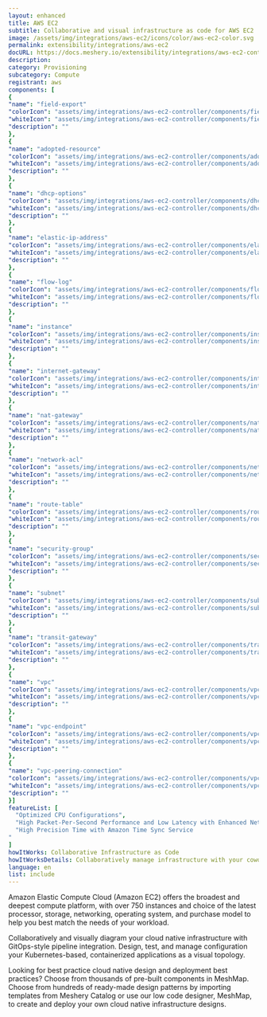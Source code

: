 ```yaml
---
layout: enhanced
title: AWS EC2
subtitle: Collaborative and visual infrastructure as code for AWS EC2
image: /assets/img/integrations/aws-ec2/icons/color/aws-ec2-color.svg
permalink: extensibility/integrations/aws-ec2
docURL: https://docs.meshery.io/extensibility/integrations/aws-ec2-controller
description: 
category: Provisioning
subcategory: Compute
registrant: aws
components: [
{
"name": "field-export"
"colorIcon": "assets/img/integrations/aws-ec2-controller/components/field-export/icons/color/field-export-color.svg"
"whiteIcon": "assets/img/integrations/aws-ec2-controller/components/field-export/icons/white/field-export-white.svg"
"description": ""
},
{
"name": "adopted-resource"
"colorIcon": "assets/img/integrations/aws-ec2-controller/components/adopted-resource/icons/color/adopted-resource-color.svg"
"whiteIcon": "assets/img/integrations/aws-ec2-controller/components/adopted-resource/icons/white/adopted-resource-white.svg"
"description": ""
},
{
"name": "dhcp-options"
"colorIcon": "assets/img/integrations/aws-ec2-controller/components/dhcp-options/icons/color/dhcp-options-color.svg"
"whiteIcon": "assets/img/integrations/aws-ec2-controller/components/dhcp-options/icons/white/dhcp-options-white.svg"
"description": ""
},
{
"name": "elastic-ip-address"
"colorIcon": "assets/img/integrations/aws-ec2-controller/components/elastic-ip-address/icons/color/elastic-ip-address-color.svg"
"whiteIcon": "assets/img/integrations/aws-ec2-controller/components/elastic-ip-address/icons/white/elastic-ip-address-white.svg"
"description": ""
},
{
"name": "flow-log"
"colorIcon": "assets/img/integrations/aws-ec2-controller/components/flow-log/icons/color/flow-log-color.svg"
"whiteIcon": "assets/img/integrations/aws-ec2-controller/components/flow-log/icons/white/flow-log-white.svg"
"description": ""
},
{
"name": "instance"
"colorIcon": "assets/img/integrations/aws-ec2-controller/components/instance/icons/color/instance-color.svg"
"whiteIcon": "assets/img/integrations/aws-ec2-controller/components/instance/icons/white/instance-white.svg"
"description": ""
},
{
"name": "internet-gateway"
"colorIcon": "assets/img/integrations/aws-ec2-controller/components/internet-gateway/icons/color/internet-gateway-color.svg"
"whiteIcon": "assets/img/integrations/aws-ec2-controller/components/internet-gateway/icons/white/internet-gateway-white.svg"
"description": ""
},
{
"name": "nat-gateway"
"colorIcon": "assets/img/integrations/aws-ec2-controller/components/nat-gateway/icons/color/nat-gateway-color.svg"
"whiteIcon": "assets/img/integrations/aws-ec2-controller/components/nat-gateway/icons/white/nat-gateway-white.svg"
"description": ""
},
{
"name": "network-acl"
"colorIcon": "assets/img/integrations/aws-ec2-controller/components/network-acl/icons/color/network-acl-color.svg"
"whiteIcon": "assets/img/integrations/aws-ec2-controller/components/network-acl/icons/white/network-acl-white.svg"
"description": ""
},
{
"name": "route-table"
"colorIcon": "assets/img/integrations/aws-ec2-controller/components/route-table/icons/color/route-table-color.svg"
"whiteIcon": "assets/img/integrations/aws-ec2-controller/components/route-table/icons/white/route-table-white.svg"
"description": ""
},
{
"name": "security-group"
"colorIcon": "assets/img/integrations/aws-ec2-controller/components/security-group/icons/color/security-group-color.svg"
"whiteIcon": "assets/img/integrations/aws-ec2-controller/components/security-group/icons/white/security-group-white.svg"
"description": ""
},
{
"name": "subnet"
"colorIcon": "assets/img/integrations/aws-ec2-controller/components/subnet/icons/color/subnet-color.svg"
"whiteIcon": "assets/img/integrations/aws-ec2-controller/components/subnet/icons/white/subnet-white.svg"
"description": ""
},
{
"name": "transit-gateway"
"colorIcon": "assets/img/integrations/aws-ec2-controller/components/transit-gateway/icons/color/transit-gateway-color.svg"
"whiteIcon": "assets/img/integrations/aws-ec2-controller/components/transit-gateway/icons/white/transit-gateway-white.svg"
"description": ""
},
{
"name": "vpc"
"colorIcon": "assets/img/integrations/aws-ec2-controller/components/vpc/icons/color/vpc-color.svg"
"whiteIcon": "assets/img/integrations/aws-ec2-controller/components/vpc/icons/white/vpc-white.svg"
"description": ""
},
{
"name": "vpc-endpoint"
"colorIcon": "assets/img/integrations/aws-ec2-controller/components/vpc-endpoint/icons/color/vpc-endpoint-color.svg"
"whiteIcon": "assets/img/integrations/aws-ec2-controller/components/vpc-endpoint/icons/white/vpc-endpoint-white.svg"
"description": ""
},
{
"name": "vpc-peering-connection"
"colorIcon": "assets/img/integrations/aws-ec2-controller/components/vpc-peering-connection/icons/color/vpc-peering-connection-color.svg"
"whiteIcon": "assets/img/integrations/aws-ec2-controller/components/vpc-peering-connection/icons/white/vpc-peering-connection-white.svg"
"description": ""
}]
featureList: [
  "Optimized CPU Configurations",
  "High Packet-Per-Second Performance and Low Latency with Enhanced Networking",
  "High Precision Time with Amazon Time Sync Service
"
]
howItWorks: Collaborative Infrastructure as Code
howItWorksDetails: Collaboratively manage infrastructure with your coworkers synchronously sharing the same designs.
language: en
list: include
---
```

<p>
Amazon Elastic Compute Cloud (Amazon EC2) offers the broadest and deepest compute platform, with over 750 instances and choice of the latest processor, storage, networking, operating system, and purchase model to help you best match the needs of your workload. 
</p>
<p>
    Collaboratively and visually diagram your cloud native infrastructure with GitOps-style pipeline integration. Design, test, and manage configuration your Kubernetes-based, containerized applications as a visual topology.
</p>
<p>
    Looking for best practice cloud native design and deployment best practices? Choose from thousands of pre-built components in MeshMap. Choose from hundreds of ready-made design patterns by importing templates from Meshery Catalog or use our low code designer, MeshMap, to create and deploy your own cloud native infrastructure designs.
</p>
